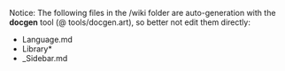 Notice: The following files in the /wiki folder are auto-generation with the **docgen** tool (@ tools/docgen.art), so better not edit them directly:

- Language.md
- Library*
- _Sidebar.md